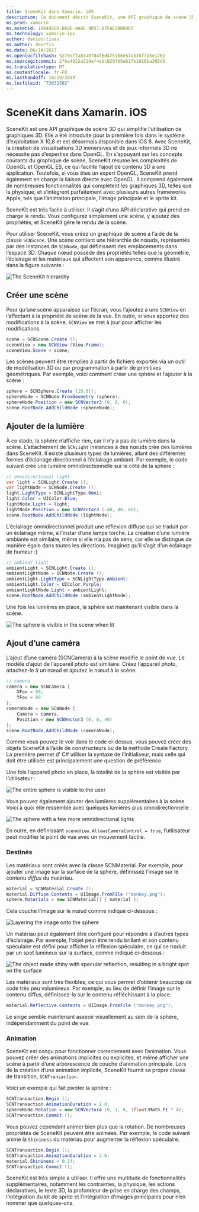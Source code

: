 ```yaml
---
title: SceneKit dans Xamarin. iOS
description: Ce document décrit SceneKit, une API graphique de scène 3D qui simplifie l’utilisation des graphiques 3D en éliminant les complexités de OpenGL.
ms.prod: xamarin
ms.assetid: 19049ED5-B68E-4A0E-9D57-B7FAE3BB8987
ms.technology: xamarin-ios
author: davidortinau
ms.author: daortin
ms.date: 06/14/2017
ms.openlocfilehash: 5279effa83a8784f6d475188e67a535f7b5e1262
ms.sourcegitcommit: 2fbe4932a319af4ebc829f65eb1fb1816ba305d3
ms.translationtype: MT
ms.contentlocale: fr-FR
ms.lasthandoff: 10/29/2019
ms.locfileid: "73032502"
---
```

# <a name="scenekit-in-xamarinios"></a>SceneKit dans Xamarin. iOS

SceneKit est une API graphique de scène 3D qui simplifie l’utilisation de graphiques 3D. Elle a été introduite pour la première fois dans le système d’exploitation X 10,8 et est désormais disponible dans iOS 8. Avec SceneKit, la création de visualisations 3D immersives et de jeux informels 3D ne nécessite pas d’expertise dans OpenGL. En s’appuyant sur les concepts courants du graphique de scène, SceneKit résume les complexités de OpenGL et OpenGL ES, ce qui facilite l’ajout de contenu 3D à une application. Toutefois, si vous êtes un expert OpenGL, SceneKit prend également en charge la liaison directe avec OpenGL. Il comprend également de nombreuses fonctionnalités qui complètent les graphiques 3D, telles que la physique, et s’intègrent parfaitement avec plusieurs autres frameworks Apple, tels que l’animation principale, l’image principale et le sprite kit.

SceneKit est très facile à utiliser. Il s’agit d’une API déclarative qui prend en charge le rendu. Vous configurez simplement une scène, y ajoutez des propriétés, et SceneKit gère le rendu de la scène.

Pour utiliser SceneKit, vous créez un graphique de scène à l’aide de la classe `SCNScene`. Une scène contient une hiérarchie de nœuds, représentés par des instances de `SCNNode`, qui définissent des emplacements dans l’espace 3D. Chaque nœud possède des propriétés telles que la géométrie, l’éclairage et les matériaux qui affectent son apparence, comme illustré dans la figure suivante :

![](scenekit-images/image7.png "The SceneKit hierarchy")

## <a name="create-a-scene"></a>Créer une scène

Pour qu’une scène apparaisse sur l’écran, vous l’ajoutez à une `SCNView` en l’affectant à la propriété de scène de la vue. En outre, si vous apportez des modifications à la scène, `SCNView` se met à jour pour afficher les modifications.

```csharp
scene = SCNScene.Create ();
sceneView = new SCNView (View.Frame);
sceneView.Scene = scene;
```

Les scènes peuvent être remplies à partir de fichiers exportés via un outil de modélisation 3D ou par programmation à partir de primitives géométriques. Par exemple, voici comment créer une sphère et l’ajouter à la scène :

```csharp
sphere = SCNSphere.Create (10.0f);
sphereNode = SCNNode.FromGeometry (sphere);
sphereNode.Position = new SCNVector3 (0, 0, 0);
scene.RootNode.AddChildNode (sphereNode);
```

## <a name="adding-light"></a>Ajouter de la lumière

À ce stade, la sphère n’affiche rien, car il n’y a pas de lumière dans la scène. L’attachement de `SCNLight` instances à des nœuds crée des lumières dans SceneKit. Il existe plusieurs types de lumières, allant des différentes formes d’éclairage directionnel à l’éclairage ambiant. Par exemple, le code suivant crée une lumière omnidirectionnelle sur le côté de la sphère :

```csharp
// omnidirectional light
var light = SCNLight.Create ();
var lightNode = SCNNode.Create ();
light.LightType = SCNLightType.Omni;
light.Color = UIColor.Blue;
lightNode.Light = light;
lightNode.Position = new SCNVector3 (-40, 40, 60);
scene.RootNode.AddChildNode (lightNode);
```

L’éclairage omnidirectionnel produit une réflexion diffuse qui se traduit par un éclairage même, à l’instar d’une lampe torche. La création d’une lumière ambiante est similaire, même si elle n’a pas de sens, car elle se distingue de manière égale dans toutes les directions. Imaginez qu’il s’agit d’un éclairage de humeur :)

```csharp
// ambient light
ambientLight = SCNLight.Create ();
ambientLightNode = SCNNode.Create ();
ambientLight.LightType = SCNLightType.Ambient;
ambientLight.Color = UIColor.Purple;
ambientLightNode.Light = ambientLight;
scene.RootNode.AddChildNode (ambientLightNode);
```

Une fois les lumières en place, la sphère est maintenant visible dans la scène.

![](scenekit-images/image8.png "The sphere is visible in the scene when lit")

## <a name="adding-a-camera"></a>Ajout d’une caméra

L’ajout d’une caméra (SCNCamera) à la scène modifie le point de vue. Le modèle d’ajout de l’appareil photo est similaire. Créez l’appareil photo, attachez-le à un nœud et ajoutez le nœud à la scène.

```csharp
// camera
camera = new SCNCamera {
    XFov = 80,
    YFov = 80
};
cameraNode = new SCNNode {
    Camera = camera,
    Position = new SCNVector3 (0, 0, 40)
};
scene.RootNode.AddChildNode (cameraNode);
```

Comme vous pouvez le voir dans le code ci-dessus, vous pouvez créer des objets SceneKit à l’aide de constructeurs ou de la méthode Create Factory. La première permet d' C# utiliser la syntaxe de l’initialiseur, mais celle qui doit être utilisée est principalement une question de préférence.

Une fois l’appareil photo en place, la totalité de la sphère est visible par l’utilisateur :

![](scenekit-images/image9.png "The entire sphere is visible to the user")

Vous pouvez également ajouter des lumières supplémentaires à la scène. Voici à quoi elle ressemble avec quelques lumières plus omnidirectionnelle :

![](scenekit-images/image10.png "The sphere with a few more omnidirectional lights")

En outre, en définissant `sceneView.AllowsCameraControl = true`, l’utilisateur peut modifier le point de vue avec un mouvement tactile.

### <a name="materials"></a>Destinés

Les matériaux sont créés avec la classe SCNMaterial. Par exemple, pour ajouter une image sur la surface de la sphère, définissez l’image sur le contenu *diffus* du matériau.

```csharp
material = SCNMaterial.Create ();
material.Diffuse.Contents = UIImage.FromFile ("monkey.png");
sphere.Materials = new SCNMaterial[] { material };
```

Cela couche l’image sur le nœud comme indiqué ci-dessous :

![](scenekit-images/image11.png "Layering the image onto the sphere")

Un matériau peut également être configuré pour répondre à d’autres types d’éclairage. Par exemple, l’objet peut être rendu brillant et son contenu spéculaire est défini pour afficher la réflexion spéculaire, ce qui se traduit par un spot lumineux sur la surface, comme indiqué ci-dessous :

![](scenekit-images/image12.png "The object made shiny with specular reflection, resulting in a bright spot on the surface")

Les matériaux sont très flexibles, ce qui vous permet d’obtenir beaucoup de code très peu volumineux. Par exemple, au lieu de définir l’image sur le contenu diffus, définissez-la sur le contenu réfléchissant à la place.

```csharp
material.Reflective.Contents = UIImage.FromFile ("monkey.png");
```

Le singe semble maintenant asseoir visuellement au sein de la sphère, indépendamment du point de vue.

### <a name="animation"></a>Animation

SceneKit est conçu pour fonctionner correctement avec l’animation. Vous pouvez créer des animations implicites ou explicites, et même afficher une scène à partir d’une arborescence de couche d’animation principale. Lors de la création d’une animation implicite, SceneKit fournit sa propre classe de transition, `SCNTransaction`.

Voici un exemple qui fait pivoter la sphère :

```csharp
SCNTransaction.Begin ();
SCNTransaction.AnimationDuration = 2.0;
sphereNode.Rotation = new SCNVector4 (0, 1, 0, (float)Math.PI * 4);
SCNTransaction.Commit ();
```

Vous pouvez cependant animer bien plus que la rotation. De nombreuses propriétés de SceneKit peuvent être animées. Par exemple, le code suivant anime la `Shininess` du matériau pour augmenter la réflexion spéculaire.

```csharp
SCNTransaction.Begin ();
SCNTransaction.AnimationDuration = 2.0;
material.Shininess = 0.1f;
SCNTransaction.Commit ();
```

SceneKit est très simple à utiliser. Il offre une multitude de fonctionnalités supplémentaires, notamment les contraintes, la physique, les actions déclaratives, le texte 3D, la profondeur de prise en charge des champs, l’intégration du kit de sprite et l’intégration d’images principales pour n’en nommer que quelques-uns.
